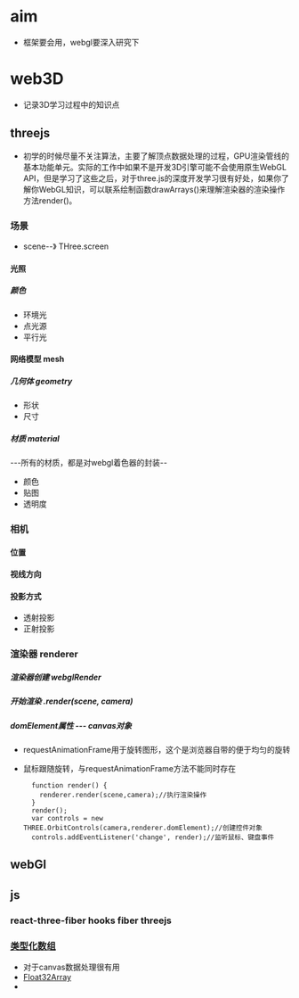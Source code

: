 # aim
- 框架要会用，webgl要深入研究下
# web3D
- 记录3D学习过程中的知识点
## threejs

- 初学的时候尽量不关注算法，主要了解顶点数据处理的过程，GPU渲染管线的基本功能单元。实际的工作中如果不是开发3D引擎可能不会使用原生WebGL API，但是学习了这些之后，对于three.js的深度开发学习很有好处，如果你了解你WebGL知识，可以联系绘制函数drawArrays()来理解渲染器的渲染操作方法render()。

### 场景
- scene--》 THree.screen
#### 光照
##### 颜色

- 环境光
- 点光源
- 平行光

#### 网络模型 mesh
##### 几何体 geometry
- 形状
- 尺寸
##### 材质 material
---所有的材质，都是对webgl着色器的封装--
- 颜色
- 贴图
- 透明度
### 相机
#### 位置
#### 视线方向
#### 投影方式
- 透射投影
- 正射投影


### 渲染器 renderer
##### 渲染器创建 webglRender 
##### 开始渲染 .render(scene, camera)
##### domElement属性 --- canvas对象
- requestAnimationFrame用于旋转图形，这个是浏览器自带的便于均匀的旋转
- 鼠标跟随旋转，与requestAnimationFrame方法不能同时存在

        function render() {
          renderer.render(scene,camera);//执行渲染操作
        }
        render();
        var controls = new THREE.OrbitControls(camera,renderer.domElement);//创建控件对象
        controls.addEventListener('change', render);//监听鼠标、键盘事件


## webGl

## js
###  react-three-fiber hooks fiber threejs
### [类型化数组](https://developer.mozilla.org/zh-CN/docs/Web/JavaScript/Typed_arrays) 
- 对于canvas数据处理很有用 
- [Float32Array](https://developer.mozilla.org/zh-CN/docs/Web/JavaScript/Reference/Global_Objects/Float32Array)
- 

